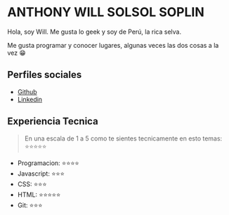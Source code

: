 # ANTHONY WILL SOLSOL SOPLIN

Hola, soy Will. Me gusta lo geek y soy de Perú, la rica selva.

Me gusta programar y conocer lugares, algunas veces las dos cosas a la vez 😁

## Perfiles sociales

- [Github](https://github.com/masterawss)
- [Linkedin](https://www.linkedin.com/in/anthony-will-solsol-soplin/)

## Experiencia Tecnica
> En una escala de 1 a 5 como te sientes tecnicamente en esto temas:  ⭐️⭐️⭐️⭐️⭐️

- Programacion: ⭐️⭐️⭐️⭐️
- Javascript: ⭐️⭐️⭐️
- CSS: ⭐️⭐️⭐️
- HTML: ⭐️⭐️⭐️⭐️⭐️
- Git: ⭐️⭐️⭐️
